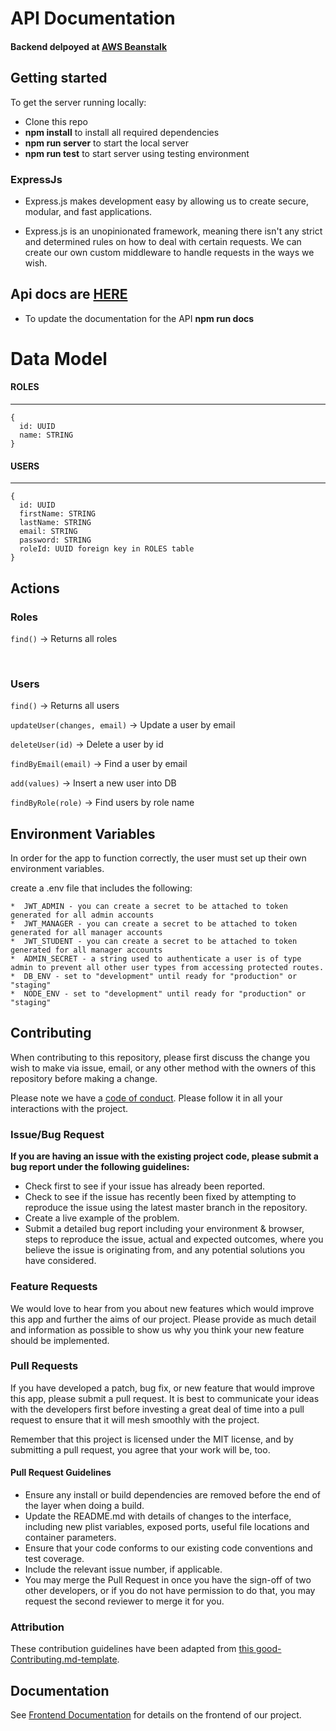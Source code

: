 # API Documentation

#### Backend delpoyed at [AWS Beanstalk](https://d2di75zt4h5vt7.cloudfront.net/) <br>

## Getting started

To get the server running locally:

- Clone this repo
- **npm install** to install all required dependencies
- **npm run server** to start the local server
- **npm run test** to start server using testing environment

### ExpressJs

-    Express.js makes development easy by allowing us to create secure, modular, and fast applications. 

-    Express.js is an unopinionated framework, meaning there isn't any strict and determined rules on how to deal with certain requests. We can create our own custom middleware to handle requests in the ways we wish.

## Api docs are [HERE](https://d2di75zt4h5vt7.cloudfront.net/docs) <br>

- To update the documentation for the API **npm run docs** 

# Data Model

#### ROLES

---

```
{
  id: UUID
  name: STRING
}
```

#### USERS

---

```
{
  id: UUID
  firstName: STRING
  lastName: STRING
  email: STRING
  password: STRING
  roleId: UUID foreign key in ROLES table
}
```

## Actions

### Roles

`find()` -> Returns all roles

<br>

### Users
`find()` -> Returns all users

`updateUser(changes, email)` -> Update a user by email

`deleteUser(id)` -> Delete a user by id

`findByEmail(email)` -> Find a user by email

`add(values)` -> Insert a new user into DB

`findByRole(role)` -> Find users by role name


## Environment Variables

In order for the app to function correctly, the user must set up their own environment variables.

create a .env file that includes the following:
    
    *  JWT_ADMIN - you can create a secret to be attached to token generated for all admin accounts
    *  JWT_MANAGER - you can create a secret to be attached to token generated for all manager accounts
    *  JWT_STUDENT - you can create a secret to be attached to token generated for all manager accounts
    *  ADMIN_SECRET - a string used to authenticate a user is of type admin to prevent all other user types from accessing protected routes. 
    *  DB_ENV - set to "development" until ready for "production" or "staging"
    *  NODE_ENV - set to "development" until ready for "production" or "staging"
    
## Contributing

When contributing to this repository, please first discuss the change you wish to make via issue, email, or any other method with the owners of this repository before making a change.

Please note we have a [code of conduct](./code_of_conduct.md). Please follow it in all your interactions with the project.

### Issue/Bug Request

 **If you are having an issue with the existing project code, please submit a bug report under the following guidelines:**
 - Check first to see if your issue has already been reported.
 - Check to see if the issue has recently been fixed by attempting to reproduce the issue using the latest master branch in the repository.
 - Create a live example of the problem.
 - Submit a detailed bug report including your environment & browser, steps to reproduce the issue, actual and expected outcomes,  where you believe the issue is originating from, and any potential solutions you have considered.

### Feature Requests

We would love to hear from you about new features which would improve this app and further the aims of our project. Please provide as much detail and information as possible to show us why you think your new feature should be implemented.

### Pull Requests

If you have developed a patch, bug fix, or new feature that would improve this app, please submit a pull request. It is best to communicate your ideas with the developers first before investing a great deal of time into a pull request to ensure that it will mesh smoothly with the project.

Remember that this project is licensed under the MIT license, and by submitting a pull request, you agree that your work will be, too.

#### Pull Request Guidelines

- Ensure any install or build dependencies are removed before the end of the layer when doing a build.
- Update the README.md with details of changes to the interface, including new plist variables, exposed ports, useful file locations and container parameters.
- Ensure that your code conforms to our existing code conventions and test coverage.
- Include the relevant issue number, if applicable.
- You may merge the Pull Request in once you have the sign-off of two other developers, or if you do not have permission to do that, you may request the second reviewer to merge it for you.

### Attribution

These contribution guidelines have been adapted from [this good-Contributing.md-template](https://gist.github.com/PurpleBooth/b24679402957c63ec426).

## Documentation

See [Frontend Documentation](https://github.com/Lambda-School-Labs/mission-control-fe/blob/master/README.md) for details on the frontend of our project.
